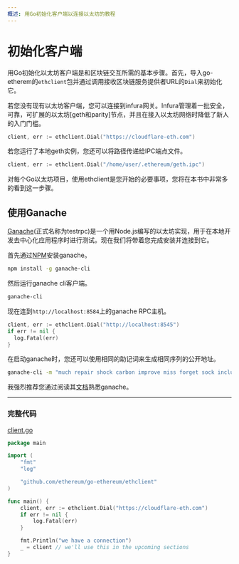 ```yaml
---
概述: 用Go初始化客户端以连接以太坊的教程
---
```


# 初始化客户端

用Go初始化以太坊客户端是和区块链交互所需的基本步骤。首先，导入go-etherem的`ethclient`包并通过调用接收区块链服务提供者URL的`Dial`来初始化它。

若您没有现有以太坊客户端，您可以连接到infura网关。Infura管理着一批安全，可靠，可扩展的以太坊[geth和parity]节点，并且在接入以太坊网络时降低了新人的入门门槛。

```go
client, err := ethclient.Dial("https://cloudflare-eth.com")
```

若您运行了本地geth实例，您还可以将路径传递给IPC端点文件。

```go
client, err := ethclient.Dial("/home/user/.ethereum/geth.ipc")
```

对每个Go以太坊项目，使用ethclient是您开始的必要事项，您将在本书中非常多的看到这一步骤。

## 使用Ganache

[Ganache](https://github.com/trufflesuite/ganache-cli)(正式名称为testrpc)是一个用Node.js编写的以太坊实现，用于在本地开发去中心化应用程序时进行测试。现在我们将带着您完成安装并连接到它。

首先通过[NPM](https://www.npmjs.com/package/ganache-cli)安装ganache。

```bash
npm install -g ganache-cli
```

然后运行ganache cli客户端。

```bash
ganache-cli
```

现在连到`http://localhost:8584`上的ganache RPC主机。

```go
client, err := ethclient.Dial("http://localhost:8545")
if err != nil {
  log.Fatal(err)
}
```

在启动ganache时，您还可以使用相同的助记词来生成相同序列的公开地址。

```bash
ganache-cli -m "much repair shock carbon improve miss forget sock include bullet interest solution"
```

我强烈推荐您通过阅读其[文档](http://truffleframework.com/ganache/)熟悉ganache。

---

### 完整代码

[client.go](https://github.com/miguelmota/ethereum-development-with-go-book/blob/master/code/client.go)

```go
package main

import (
	"fmt"
	"log"

	"github.com/ethereum/go-ethereum/ethclient"
)

func main() {
	client, err := ethclient.Dial("https://cloudflare-eth.com")
	if err != nil {
		log.Fatal(err)
	}

	fmt.Println("we have a connection")
	_ = client // we'll use this in the upcoming sections
}
```
